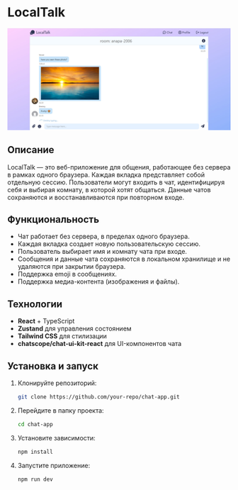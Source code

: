 # LocalTalk
![Интерфейс чата](./public/interface.jpg)

## Описание
LocalTalk — это веб-приложение для общения, работающее без сервера в рамках одного браузера. Каждая вкладка представляет собой отдельную сессию. Пользователи могут входить в чат, идентифицируя себя и выбирая комнату, в которой хотят общаться. Данные чатов сохраняются и восстанавливаются при повторном входе.

## Функциональность
- Чат работает без сервера, в пределах одного браузера.
- Каждая вкладка создает новую пользовательскую сессию.
- Пользователь выбирает имя и комнату чата при входе.
- Сообщения и данные чата сохраняются в локальном хранилище и не удаляются при закрытии браузера.
- Поддержка emoji в сообщениях.
- Поддержка медиа-контента (изображения и файлы).

## Технологии

- **React** + TypeScript
- **Zustand** для управления состоянием
- **Tailwind CSS** для стилизации
- **chatscope/chat-ui-kit-react** для UI-компонентов чата



## Установка и запуск

1. Клонируйте репозиторий:
   ```sh
   git clone https://github.com/your-repo/chat-app.git
   ```
2. Перейдите в папку проекта:
   ```sh
   cd chat-app
   ```
3. Установите зависимости:
   ```sh
   npm install
   ```
4. Запустите приложение:
   ```sh
   npm run dev
   ```
